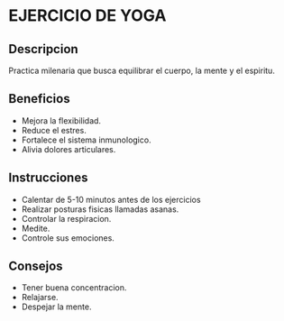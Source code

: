 # EJERCICIO DE YOGA

## Descripcion
Practica milenaria que busca equilibrar el cuerpo, la mente y el espiritu.

## Beneficios
- Mejora la flexibilidad.
- Reduce el estres.
- Fortalece el sistema inmunologico.
- Alivia dolores articulares.

## Instrucciones
- Calentar de 5-10 minutos antes de los ejercicios
- Realizar posturas fisicas llamadas asanas.
- Controlar la respiracion.
- Medite.
- Controle sus emociones.

## Consejos
- Tener buena concentracion.
- Relajarse.
- Despejar la mente.
